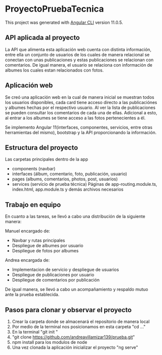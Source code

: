 # ProyectoPruebaTecnica

This project was generated with [Angular CLI](https://github.com/angular/angular-cli) version 11.0.5.

## API aplicada al proyecto
La API que alimenta esta aplicación web cuenta con distinta información, entre ella un conjunto de usuarios de los cuales de manera relacional se conectan con unas publicaciones y estas publicaciones se relacionan con comentarios. De igual manera, el usuario se relaciona con información de albumes los cuales estan relacionados con fotos.


## Aplicación web
Se creó una aplicación web en la cual de manera inicial se muestran todos los usuarios disponibles, cada card tiene acceso directo a las publicaciónes y albumes hechas por el respectivo usuario. Al ver la lista de publicaciones se pueden consultar los comentarios de cada una de ellas. Adicional a esto, al entrar a los albumes se tiene acceso a las fotos pertenecientes a él.

Se implemento Angular 11(interfaces, componentes, servicios, entre otras herramientas del mismo), bootstrap y la API proporcionando la información.


## Estructura del proyecto
Las carpetas principales dentro de la app
- components (navbar)
- interfaces (álbum, comentario, foto, publicación, usuario)
- pages (albums, comentarios, photos, post, usuarios)
- services (servicio de prueba técnica)
Páginas de app-routing.module.ts, index.html, app.module.ts y demás archivos necesarios


## Trabajo en equipo
En cuanto a las tareas, se llevó a cabo una distribución de la siguiente manera:

Manuel encargado de:
- Navbar y rutas principales
- Despliegue de albumes por usuario
- Despliegue de fotos por albumes

Andrea encargada de:
- Implementacion de servicio y despliegue de usuarios
- Despliegue de publicaciones por usuario
- Despliegue de comentarios por publicación 

De igual manera, se llevó a cabo un acompañamiento y respaldo mutuo ante la prueba establecida.


## Pasos para clonar y observar el proyecto
1. Crear la carpeta donde se almacenará el repositorio de manera local
2. Por medio de la terminal nos posicionamos en esta carpeta "cd ..."
3. En la terminal "git init "
4. "git clone https://github.com/andreavillamizar139/prueba.git"
5. npm install para los modulos de node
5. Una vez clonada la aplicación inicializar el proyecto "ng serve"
